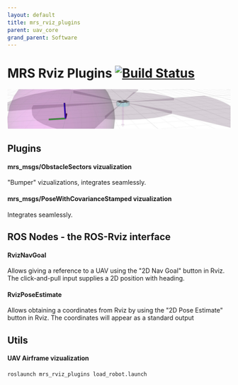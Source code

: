 ```yaml
---
layout: default
title: mrs_rviz_plugins
parent: uav_core
grand_parent: Software
---
```

# MRS Rviz Plugins [![Build Status](https://travis-ci.com/ctu-mrs/mrs_rviz_plugins.svg?branch=master)](https://travis-ci.com/ctu-mrs/mrs_rviz_plugins)

![](fig/thumbnail.jpg)

## Plugins

#### mrs_msgs/ObstacleSectors vizualization

"Bumper" vizualizations, integrates seamlessly.

#### mrs_msgs/PoseWithCovarianceStamped vizualization

Integrates seamlessly.

## ROS Nodes - the ROS-Rviz interface

#### RvizNavGoal

Allows giving a reference to a UAV using the "2D Nav Goal" button in Rviz.
The click-and-pull input supplies a 2D position with heading.

#### RvizPoseEstimate

Allows obtaining a coordinates from Rviz by using the "2D Pose Estimate" button in Rviz.
The coordinates will appear as a standard output

## Utils

#### UAV Airframe vizualization

```bash
roslaunch mrs_rviz_plugins load_robot.launch
```
